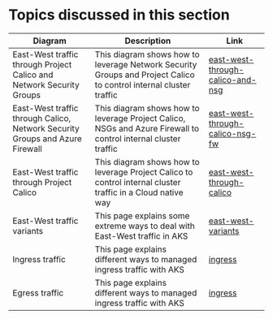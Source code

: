 # Topics discussed in this section

| Diagram | Description |Link
| ----------- | ----------- | ----------- |
| East-West traffic through Project Calico and Network Security Groups | This diagram shows how to leverage Network Security Groups and Project Calico to control internal cluster traffic|[east-west-through-calico-and-nsg](./east-west-traffic/east-west-through-calico-and-nsg.md) |
| East-West traffic through Calico, Network Security Groups and Azure Firewall | This diagram shows how to leverage Project Calico, NSGs and Azure Firewall to control internal cluster traffic|[east-west-through-calico-nsg-fw](./east-west-traffic/east-west-through-calico-nsg-fw.md) |
| East-West traffic through Project Calico | This diagram shows how to leverage Project Calico to control internal cluster traffic in a Cloud native way|[east-west-through-calico](./east-west-traffic/east-west-through-calico.md) |
| East-West traffic variants | This page explains some extreme ways to deal with East-West traffic in AKS|[east-west-variants](./east-west-traffic/east-west-aks-variants.md) |
| Ingress traffic | This page explains different ways to managed ingress traffic with AKS|[ingress](./ingress/ingress.md) |
| Egress traffic | This page explains different ways to managed ingress traffic with AKS|[ingress](./ingress/egress.md) |